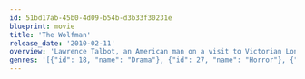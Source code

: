 ```yaml
---
id: 51bd17ab-45b0-4d09-b54b-d3b33f30231e
blueprint: movie
title: 'The Wolfman'
release_date: '2010-02-11'
overview: 'Lawrence Talbot, an American man on a visit to Victorian London to make amends with his estranged father, gets bitten by a werewolf and, after a moonlight transformation, leaves him with a savage hunger for flesh.'
genres: '[{"id": 18, "name": "Drama"}, {"id": 27, "name": "Horror"}, {"id": 53, "name": "Thriller"}]'
---
```


